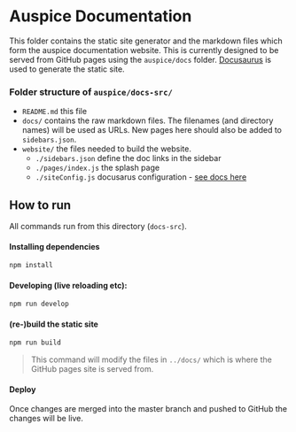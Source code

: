 # Auspice Documentation

This folder contains the static site generator and the markdown files which form the auspice documentation website.
This is currently designed to be served from GitHub pages using the `auspice/docs` folder.
[Docusaurus](https://docusaurus.io/) is used to generate the static site.

### Folder structure of `auspice/docs-src/`
* `README.md` this file
* `docs/` contains the raw markdown files. The filenames (and directory names) will be used as URLs.
New pages here should also be added to `sidebars.json`.
* `website/` the files needed to build the website.
  * `./sidebars.json` define the doc links in the sidebar
  * `./pages/index.js` the splash page
  * `./siteConfig.js` docusarus configuration - [see docs here](https://docusaurus.io/docs/en/site-config)


## How to run 

All commands run from this directory (`docs-src`).

#### Installing dependencies
```bash
npm install
```

#### Developing (live reloading etc):
```bash
npm run develop
```

#### (re-)build the static site

```bash
npm run build
```
> This command will modify the files in `../docs/` which is where the GitHub pages site is served from.

#### Deploy
Once changes are merged into the master branch and pushed to GitHub the changes will be live.
